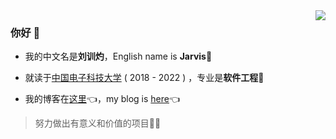 <img align="right" src="https://github-readme-stats.vercel.app/api?username=xunzhuo&show_icons=true&icon_color=62A0F1&text_color=718096&bg_color=ffffff&hide_title=true&hide=prs,issues&theme=radical" />

### 你好 👋 

+ 我的中文名是**刘训灼**，English name is **Jarvis**🤖️

+ 就读于[中国电子科技大学](https://www.uestc.edu.cn) ( 2018 - 2022  ) ，专业是**软件工程**🚀 

+ 我的博客在[这里](https://www.liuxunzhuo.tech)👈，my blog is [here](https://www.liuxunzhuo.tech)👈

> 努力做出有意义和价值的项目🚀🚀
